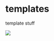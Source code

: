 # templates
template stuff

<a href="https://azuredeploy.net/?repository=https://github.com/pwlynch44/templates" target="_blank">
    <img src="https://azuredeploy.net/deploybutton.png"/>
</a>
